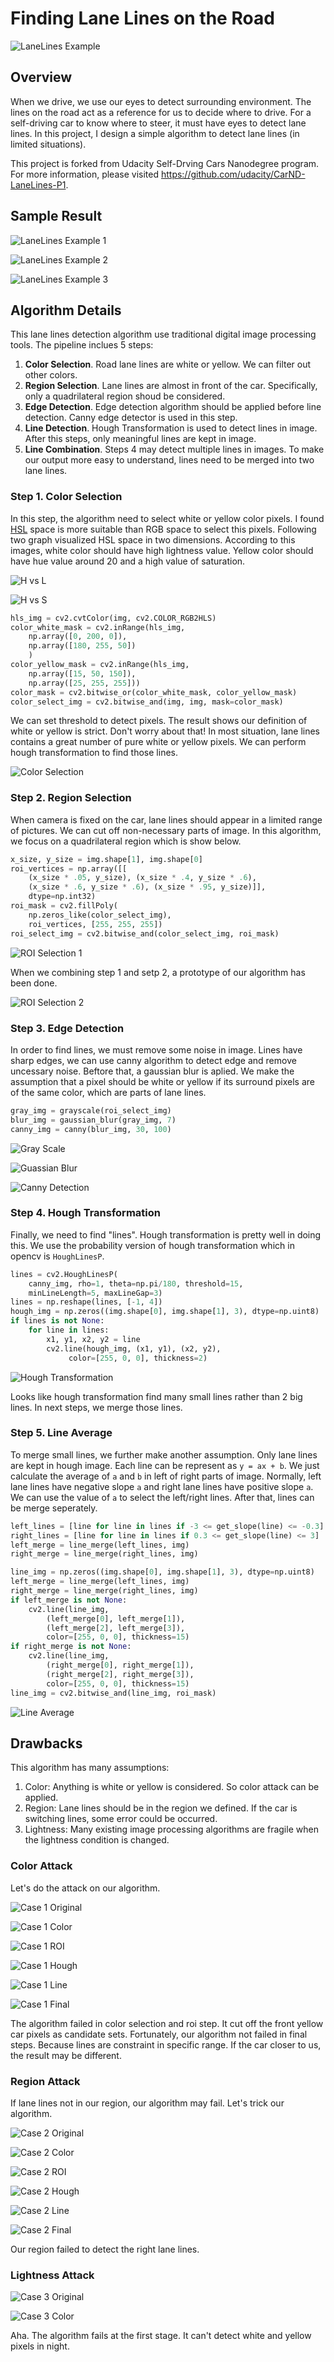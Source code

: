 # **Finding Lane Lines on the Road**
![LaneLines Example](test_images_output/solidWhiteRight.jpg) 

## Overview

When we drive, we use our eyes to detect surrounding environment. The lines on the road act as a reference for us to decide where to drive. For a self-driving car to know where to steer, it must have eyes to detect lane lines. In this project, I design a simple algorithm to detect lane lines (in limited situations).

This project is forked from Udacity Self-Drving Cars Nanodegree program. For more information, please visited <https://github.com/udacity/CarND-LaneLines-P1>.

## Sample Result
![LaneLines Example 1](test_images_output/solidWhiteCurve.jpg) 

![LaneLines Example 2](test_images_output/solidYellowCurve.jpg)

![LaneLines Example 3](test_images_output/whiteCarLaneSwitch.jpg)

## Algorithm Details

This lane lines detection algorithm use traditional digital image processing tools. The pipeline inclues 5 steps:

1. __Color Selection__. Road lane lines are white or yellow. We can filter out other colors.
2. __Region Selection__. Lane lines are almost in front of the car. Specifically, only a quadrilateral region shoud be considered.
3. __Edge Detection__. Edge detection algorithm should be applied before line detection. Canny edge detector is used in this step.
4. __Line Detection__. Hough Transformation is used to detect lines in image. After this steps, only meaningful lines are kept in image.
5. __Line Combination__. Steps 4 may detect multiple lines in images. To make our output more easy to understand, lines need to be merged into two lane lines.

### Step 1. Color Selection

In this step, the algorithm need to select white or yellow color pixels. I found [HSL](https://en.wikipedia.org/wiki/HSL_and_HSV) space is more suitable than RGB space to select this pixels.
Following two graph visualized HSL space in two dimensions. According to this images, white color should have high lightness value. Yellow color should have hue value around 20 and a high value of saturation. 

![H vs L](markdown_img/h_vs_l.png)

![H vs S](markdown_img/h_vs_s.png)

```python
hls_img = cv2.cvtColor(img, cv2.COLOR_RGB2HLS)
color_white_mask = cv2.inRange(hls_img,
    np.array([0, 200, 0]),
    np.array([180, 255, 50])
    )
color_yellow_mask = cv2.inRange(hls_img,
    np.array([15, 50, 150]),
    np.array([25, 255, 255]))
color_mask = cv2.bitwise_or(color_white_mask, color_yellow_mask)
color_select_img = cv2.bitwise_and(img, img, mask=color_mask)
```

We can set threshold to detect pixels. The result shows our definition of white or yellow is strict. Don't worry about that! In most situation, lane lines contains a great number of pure white or yellow pixels. We can perform hough transformation to find those lines.

![Color Selection](markdown_img/color_selection.png)

### Step 2. Region Selection

When camera is fixed on the car, lane lines should appear in a limited range of pictures. We can cut off non-necessary parts of image. In this algorithm, we focus on a quadrilateral region which is show below.

```python
x_size, y_size = img.shape[1], img.shape[0]
roi_vertices = np.array([[
    (x_size * .05, y_size), (x_size * .4, y_size * .6),
    (x_size * .6, y_size * .6), (x_size * .95, y_size)]],
    dtype=np.int32)
roi_mask = cv2.fillPoly(
    np.zeros_like(color_select_img), 
    roi_vertices, [255, 255, 255])
roi_select_img = cv2.bitwise_and(color_select_img, roi_mask)
```

![ROI Selection 1](markdown_img/roi_selection_1.png)

When we combining step 1 and setp 2, a prototype of our algorithm has been done.

![ROI Selection 2](markdown_img/roi_selection_2.png)


### Step 3. Edge Detection

In order to find lines, we must remove some noise in image. Lines have sharp edges, we can use canny algorithm to detect edge and remove uncessary noise. Beftore that, a gaussian blur is aplied. We make the assumption that a pixel should be white or yellow if its surround pixels are of the same color, which are parts of lane lines.

```python
gray_img = grayscale(roi_select_img)
blur_img = gaussian_blur(gray_img, 7)
canny_img = canny(blur_img, 30, 100)
```

![Gray Scale](markdown_img/gray_scale.png)

![Guassian Blur](markdown_img/gaussian_blur.png)

![Canny Detection](markdown_img/canny_edge.png)


### Step 4. Hough Transformation

Finally, we need to find "lines". Hough transformation is pretty well in doing this. We use the probability version of hough transformation which in opencv is `HoughLinesP`.

```python
lines = cv2.HoughLinesP(
    canny_img, rho=1, theta=np.pi/180, threshold=15, 
    minLineLength=5, maxLineGap=3)
lines = np.reshape(lines, [-1, 4])
hough_img = np.zeros((img.shape[0], img.shape[1], 3), dtype=np.uint8)
if lines is not None:
    for line in lines:
        x1, y1, x2, y2 = line
        cv2.line(hough_img, (x1, y1), (x2, y2), 
             color=[255, 0, 0], thickness=2) 
```
![Hough Transformation](markdown_img/hough_transformation.png)

Looks like hough transformation find many small lines rather than 2 big lines. In next steps, we merge those lines.

### Step 5. Line Average

To merge small lines, we further make another assumption. Only lane lines are kept in hough image. 
Each line can be represent as `y = ax + b`. We just calculate the average of `a` and `b` in left of right parts of image. Normally, left lane lines have negative slope `a` and right lane lines have positive slope `a`. We can use the value of `a` to select the left/right lines. After that, lines can be merge seperately.

```python
left_lines = [line for line in lines if -3 <= get_slope(line) <= -0.3]
right_lines = [line for line in lines if 0.3 <= get_slope(line) <= 3]
left_merge = line_merge(left_lines, img)
right_merge = line_merge(right_lines, img)

line_img = np.zeros((img.shape[0], img.shape[1], 3), dtype=np.uint8)
left_merge = line_merge(left_lines, img)
right_merge = line_merge(right_lines, img)
if left_merge is not None:
    cv2.line(line_img,
        (left_merge[0], left_merge[1]),
        (left_merge[2], left_merge[3]),
        color=[255, 0, 0], thickness=15)
if right_merge is not None:
    cv2.line(line_img,
        (right_merge[0], right_merge[1]),
        (right_merge[2], right_merge[3]),
        color=[255, 0, 0], thickness=15)
line_img = cv2.bitwise_and(line_img, roi_mask)
```

![Line Average](markdown_img/line_average.png)


Drawbacks
---
This algorithm has many assumptions:

1. Color: Anything is white or yellow is considered. So color attack can be applied.
2. Region: Lane lines should be in the region we defined. If the car is switching lines, some error could be occurred.
3. Lightness: Many existing image processing algorithms are fragile when the lightness condition is changed.

### Color Attack

Let's do the attack on our algorithm.

![Case 1 Original](challenge_images/color_attack.jpg)

![Case 1 Color](markdown_img/case1_color.png)

![Case 1 ROI](markdown_img/case1_roi.png)

![Case 1 Hough](markdown_img/case1_hough.png)

![Case 1 Line](markdown_img/case1_line.png)

![Case 1 Final](markdown_img/case1_final.png)

The algorithm failed in color selection and roi step. It cut off the front yellow car pixels as candidate sets. Fortunately, our algorithm not failed in final steps. Because lines are constraint in specific range. If the car closer to us, the result may be different.


### Region Attack

If lane lines not in our region, our algorithm may fail. Let's trick our algorithm.

![Case 2 Original](challenge_images/region_attack.jpg)

![Case 2 Color](markdown_img/case2_color.png)

![Case 2 ROI](markdown_img/case2_roi.png)

![Case 2 Hough](markdown_img/case2_hough.png)

![Case 2 Line](markdown_img/case2_line.png)

![Case 2 Final](markdown_img/case2_final.png)

Our region failed to detect the right lane lines.


### Lightness Attack

![Case 3 Original](challenge_images/light_attack.jpg)

![Case 3 Color](markdown_img/case3_color.png)

Aha. The algorithm fails at the first stage. It can't detect white and yellow pixels in night.


